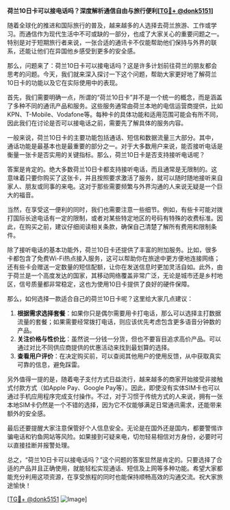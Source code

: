 **荷兰10日卡可以接电话吗？深度解析通信自由与旅行便利[[TG💪+ @donk5151](https://t.me/s/donk5151)]**

随着全球化的推进和国际旅行的普及，越来越多的人选择去荷兰旅游、工作或学习。而通信作为现代生活中不可或缺的一部分，也成了大家关心的重要问题之一。特别是对于短期旅行者来说，一张合适的通讯卡不仅能帮助他们保持与外界的联系，还能让他们在异国他乡感受到更多的安全感。

那么，问题来了：荷兰10日卡可以接电话吗？这是许多计划前往荷兰的朋友都会思考的问题。今天，我们就来深入探讨一下这个问题，帮助大家更好地了解荷兰10日卡的功能以及它在实际使用中的表现。

首先，我们需要明确一点，所谓的“荷兰10日卡”并不是一个统一的概念，而是涵盖了多种不同的通讯产品和服务。这些服务通常由荷兰本地的电信运营商提供，比如KPN、T-Mobile、Vodafone等。每种卡的具体功能和适用范围可能会有所不同，因此我们在讨论是否可以接电话之前，需要先了解具体的服务内容。

一般来说，荷兰10日卡的主要功能包括通话、短信和数据流量三大部分。其中，通话功能是最基本也是最重要的部分之一。对于大多数用户来说，能否接听电话是衡量一张卡是否实用的关键指标。那么，荷兰10日卡是否支持接听电话呢？

答案是肯定的。绝大多数荷兰10日卡都支持接听电话，而且通常是无限制的。这意味着只要你购买了这张卡，并且按照要求激活了服务，就可以随时随地接听来自家人、朋友或同事的来电。这对于那些需要频繁与外界沟通的人来说无疑是一个巨大的福音。

当然，在享受这一便利的同时，我们也需要注意一些细节。例如，有些卡可能对拨打国际长途电话有一定的限制，或者对某些特定地区的号码有特殊的收费标准。因此，在购买之前，建议仔细阅读相关条款，确保自己清楚了解所有费用和限制条件。

除了接听电话的基本功能外，荷兰10日卡还提供了丰富的附加服务。比如，很多卡都包含了免费Wi-Fi热点接入服务，这可以帮助你在旅途中更方便地连接网络；还有些卡会赠送一定数量的短信配额，让你在发送信息时更加灵活自如。此外，由于荷兰是一个高度发达的国家，其移动网络覆盖非常广泛，无论是城市还是乡村地区，信号质量都非常稳定，这也为使用10日卡提供了良好的硬件保障。

那么，如何选择一款适合自己的荷兰10日卡呢？这里给大家几点建议：

1. **根据需求选择套餐**：如果你只是偶尔需要用卡打电话，那么可以选择主打数据流量的套餐；如果需要经常拨打电话，则应该优先考虑包含更多语音分钟数的产品。
2. **关注价格与性价比**：虽然说一分钱一分货，但也不要盲目追求高价产品。可以通过对比不同供应商提供的优惠活动来找到最划算的选择。
3. **查看用户评价**：在决定购买前，可以查阅其他用户的使用反馈，从中获取真实可靠的信息，避免踩雷。

另外值得一提的是，随着电子支付方式日益流行，越来越多的商家开始接受非接触式付款方式（如Apple Pay、Google Pay等）。因此，即使没有实体SIM卡也可以通过手机应用程序完成支付操作。不过，对于习惯于传统方式的人来说，拥有一张本地SIM卡仍然是一个不错的选择，因为它不仅能够满足日常通讯需求，还能带来额外的安全感。

最后还要提醒大家注意保管好个人信息安全。无论是在国外还是国内，都要警惕诈骗电话和钓鱼网站等风险。如果接到可疑来电，切勿轻易相信对方身份，必要时可以直接挂断并报警处理。

总之，“荷兰10日卡可以接电话吗？”这个问题的答案显然是肯定的。只要选择了合适的产品并且正确使用，就能轻松实现通话、短信及上网等多种功能。希望大家都能充分利用这项资源，在享受旅程的同时也能保持顺畅高效的沟通交流。祝大家旅途愉快！

[[TG💪+ @donk5151](https://t.me/s/donk5151) ![Image](https://i.postimg.cc/rwNCRYN7/Snipaste-2025-04-30-17-27-05.png)]
